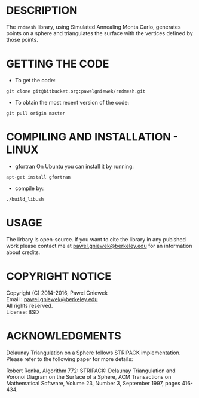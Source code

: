 DESCRIPTION
==================================================
The ```rndmesh``` library, using Simulated Annealing Monta Carlo, generates points on a sphere and
triangulates the surface with the vertices defined by those points.


GETTING THE CODE
==================================================
* To get the code:
```
git clone git@bitbucket.org:pawelgniewek/rndmesh.git
```

* To obtain the most recent version of the code:
```
git pull origin master
```

COMPILING AND INSTALLATION - LINUX
==================================================

* gfortran
On Ubuntu you can install it by running:
```
apt-get install gfortran
```

* compile by:
```
./build_lib.sh
```

USAGE
=====
The lirbary is open-source. If you want to cite the library in any pubished work please contact me at
pawel.gniewek@berkeley.edu for an information about credits. 


COPYRIGHT NOTICE
================
Copyright (C) 2014-2016,  Pawel Gniewek  
Email  : pawel.gniewek@berkeley.edu  
All rights reserved.  
License: BSD  


ACKNOWLEDGMENTS
===============
Delaunay Triangulation on a Sphere follows STRIPACK implementation. 
Please refer to the following paper for more details:
    
Robert Renka,
Algorithm 772: STRIPACK: Delaunay Triangulation and Voronoi Diagram on the Surface of a Sphere,
ACM Transactions on Mathematical Software,
Volume 23, Number 3, September 1997, pages 416-434.
